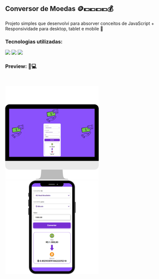 ## Conversor de Moedas 🪙💵💶💷💴💰

<p>Projeto simples que desenvolvi para absorver conceitos de JavaScript + Responsividade para desktop, tablet e mobile 🚀</p>

<h3>Tecnologias utilizadas:</h3>

<p>
  <img src="https://img.shields.io/badge/HTML5-E34F26?style=for-the-badge&logo=html5&logoColor=white" width="80px">
  <img src="https://img.shields.io/badge/CSS3-1572B6?style=for-the-badge&logo=css3&logoColor=white" width="70px">
  <img src="https://img.shields.io/badge/JavaScript-F7DF1E?style=for-the-badge&logo=javascript&logoColor=black" width="115.5px">
</p>

<h3><b>Preview: 📱💻</b></h3>
<br>

<p>
  <img src="https://raw.githubusercontent.com/FelipeCosmi/Projeto-Conversor-de-moedas/d883fee4fee52d910d2cb6eca10ebced5d7fb644/assets/tela-computador.png" width="300px">
  <img src="https://raw.githubusercontent.com/FelipeCosmi/Projeto-Conversor-de-moedas/d883fee4fee52d910d2cb6eca10ebced5d7fb644/assets/tela-celular.png" width="300px">
</p>
